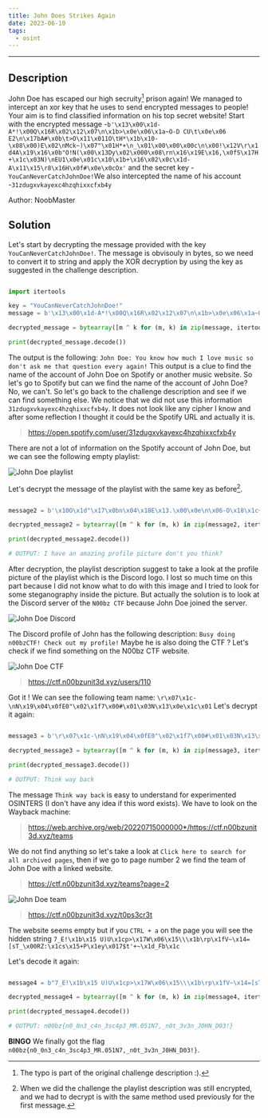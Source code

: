 ```yaml
---
title: John Does Strikes Again
date: 2023-06-10
tags:
  - osint
---
```


___

## Description

John Doe has escaped our high secruity[^1] prison again! We managed to intercept an xor key that he uses to send
encrypted
messages to people! Your aim is to find classified information on his top secret website! Start with the encrypted
message -`b'\x13\x00\x1d-A*!\x00Q\x16R\x02\x12\x07\n\x1b>\x0e\x06\x1a~O-D CU\t\x0e\x06 E2\n\x17bA#\x0b\t>O\x11\x011O\tH*\x1b\x10-\x08\x00)E\x02\nMck~)\x07"\x01H*+\n_\x01\x00\x00\x00c\n\x00!\x12V\r\x1d4A\x19\x16\x0b"O!N(\x00\x13Dy\x02\x000\x08\rn\x16\x19E\x16,\x0fS\x17H+\x1c\x03N)\nEU1\x0e\x01c\x10\x1b+\x16\x02\x0c\x1d-A\x11\x15\r8\x16H\x0f#\x0e\x0cOx'`
and the secret key -`YouCanNeverCatchJohnDoe!`We also intercepted the name of his
account -`31zdugxvkayexc4hzqhixxcfxb4y`

Author: NoobMaster

## Solution

Let's start by decrypting the message provided with the key `YouCanNeverCatchJohnDoe!`. The message is obvisouly in
bytes, so we need to
convert it to string and apply the XOR decryption by using the key as suggested in the challenge description.

```python

import itertools

key = "YouCanNeverCatchJohnDoe!"
message = b'\x13\x00\x1d-A*!\x00Q\x16R\x02\x12\x07\n\x1b>\x0e\x06\x1a~O-D CU\t\x0e\x06 E2\n\x17bA#\x0b\t>O\x11\x011O\tH*\x1b\x10-\x08\x00)E\x02\nMck~)\x07"\x01H*+\n_\x01\x00\x00\x00c\n\x00!\x12V\r\x1d4A\x19\x16\x0b"O!N(\x00\x13Dy\x02\x000\x08\rn\x16\x19E\x16,\x0fS\x17H+\x1c\x03N)\nEU1\x0e\x01c\x10\x1b+\x16\x02\x0c\x1d-A\x11\x15\r8\x16H\x0f#\x0e\x0cOx'

decrypted_message = bytearray([m ^ k for (m, k) in zip(message, itertools.cycle(key.encode()))])

print(decrypted_message.decode())

```

The output is the following: `John Doe: You know how much I love music so don't ask me that question every again!`
This output is a clue to find the name of the account of John Doe on Spotify or another music website. So let's go to
Spotify but can we find the name of the account of John Doe? No, we can't. So let's go back to the challenge description
and see if we can find something else. We notice that we did not use this information `31zdugxvkayexc4hzqhixxcfxb4y`.
It does not look like any cipher I know and after some reflection I thought it could be the Spotify URL and actually it
is.

> https://open.spotify.com/user/31zdugxvkayexc4hzqhixxcfxb4y

There are not a lot of information on the Spotify account of John Doe, but we can see the following empty playlist:

![John Doe playlist](/images/n00bzctf_2023/spotify.png)

Let's decrypt the message of the playlist with the same key as before[^2].

```python

message2 = b'\x10O\x1d"\x17\x0bn\x04\x18E\x13.\x00\x0e\n\x06-O\x18\x1c+\t\x0cM<O\x05*\x02\x1a;\x17\x13E\x16,\x0fS\x17H3\x00\x1dN0\x07\x0cO2P'

decrypted_message2 = bytearray([m ^ k for (m, k) in zip(message2, itertools.cycle(key.encode()))])

print(decrypted_message2.decode())

# OUTPUT: I have an amazing profile picture don't you think?

```

After decryption, the playlist description suggest to take a look at the profile picture of the playlist which is the
Discord logo.
I lost so much time on this part because I did not know what to do with this image and I tried to look for some
steganography
inside the picture. But actually the solution is to look at the Discord server of the `N00bz CTF` because John Doe
joined
the server.

![John Doe Discord](/images/n00bzctf_2023/john_discord.png)

The Discord profile of John has the following description:
`Busy doing n00bzCTF! Check out my profile!`
Maybe he is also doing the CTF ? Let's check if we find something on the N00bz CTF website.

![John Doe CTF](/images/n00bzctf_2023/john_ctf.png)

> https://ctf.n00bzunit3d.xyz/users/110

Got it ! We can see the following team name:
`\r\x07\x1c-\nN\x19\x04\x0fE0"\x02\x1f7\x00#\x01\x03N\x13\x0e\x1c\x01`
Let's decrypt it again:

```python

message3 = b'\r\x07\x1c-\nN\x19\x04\x0fE0"\x02\x1f7\x00#\x01\x03N\x13\x0e\x1c\x01'

decrypted_message3 = bytearray([m ^ k for (m, k) in zip(message3, itertools.cycle(key.encode()))])

print(decrypted_message3.decode())

# OUTPUT: Think way back

```

The message `Think way back` is easy to understand for experimented OSINTERS (I don't have any idea if this word
exists). We have to look on the Wayback machine:

> https://web.archive.org/web/20220715000000*/https://ctf.n00bzunit3d.xyz/teams

We do not find anything so let's take a look at `Click here to search for all archived pages`, then if we go to page
number 2 we find the team of John Doe with a linked
website.

> https://ctf.n00bzunit3d.xyz/teams?page=2

![John Doe team](/images/n00bzctf_2023/john_secret.png)

> https://ctf.n00bzunit3d.xyz/t0ps3cr3t

The website seems empty but if you `CTRL + a` on the page you will see the hidden
string `7_E!\x1b\x15 U)U\x1cp>\x17W\x06\x15\\\x1b\rp\x1fV~\x14=[sT_\x00RZ:\x1cs\x15+P\x1ey\x017$t'+~\x1d_Fb\x1c`

Let's decode it again:

```python

message4 = b"7_E!\x1b\x15 U)U\x1cp>\x17W\x06\x15\\\x1b\rp\x1fV~\x14=[sT_\x00RZ:\x1cs\x15+P\x1ey\x017$t'+~\x1d_Fb\x1c"

decrypted_message4 = bytearray([m ^ k for (m, k) in zip(message4, itertools.cycle(key.encode()))])

print(decrypted_message4.decode())

# OUTPUT: n00bz{n0_0n3_c4n_3sc4p3_MR.051N7,_n0t_3v3n_J0HN_D03!}

```

**BINGO** We finally got the flag `n00bz{n0_0n3_c4n_3sc4p3_MR.051N7,_n0t_3v3n_J0HN_D03!}`.

[^1]: The typo is part of the original challenge description :).
[^2]: When we did the challenge the playlist description was still encrypted, and we had to decrypt is with the same
method used previously for the first message.


